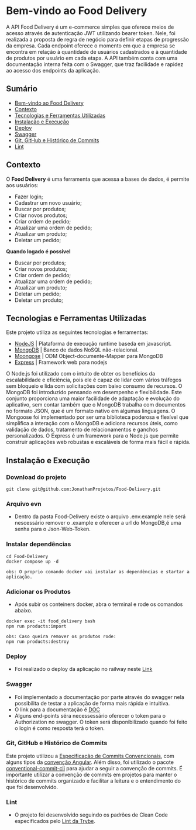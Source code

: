 # Bem-vindo ao Food Delivery
A API Food Delivery é um e-commerce simples que oferece meios de acesso através de autenticação JWT utilizando bearer token. Nele, foi realizada a proposta de regra de negócio para definir etapas de progressão da empresa. Cada endpoint oferece o momento em que a empresa se encontra em relação à quantidade de usuários cadastrados e à quantidade de produtos por usuário em cada etapa. A API também conta com uma documentação interna feita com o Swagger, que traz facilidade e rapidez ao acesso dos endpoints da aplicação.

 
</details>

## Sumário
- [Bem-vindo ao Food Delivery](#Bem-vindo-ao-Food-Delivery)
- [Contexto](#contexto)
- [Tecnologias e Ferramentas Utilizadas](#tecnologias-e-ferramentas-utilizadas)
- [Instalação e Execução](#instalação-e-execução)
- [Deploy](#Deploy)
- [Swagger](#Swagger)
- [Git, GitHub e Histórico de Commits](#git-github-e-histórico-de-commits)
- [Lint](#lint)

## Contexto
O __Food Delivery__ é uma ferramenta que acessa a bases de dados, é permite aos usuários:
- Fazer login;
- Cadastrar um novo usuário;
- Buscar por produtos;
- Criar novos produtos;
- Criar ordem de pedido;
- Atualizar uma ordem de pedido;
- Atualizar um produto;
- Deletar um pedido;

__Quando logado é possivel__
- Buscar por produtos;
- Criar novos produtos;
- Criar ordem de pedido;
- Atualizar uma ordem de pedido;
- Atualizar um produto;
- Deletar um pedido;
- Deletar um produto;

## Tecnologias e Ferramentas Utilizadas

Este projeto utiliza as seguintes tecnologias e ferramentas:

- [NodeJS](https://nodejs.org/en/) | Plataforma de execução runtime baseda em javascript. 
- [MongoDB](https://www.mongodb.com/docs/) | Banco de dados NoSQL não-relacional.
- [Moongose](https://mongoosejs.com/docs/) | ODM Object-documente-Mapper para MongoDB
- [Express](https://expressjs.com/pt-br/) | Framework web para nodejs

O Node.js foi utilizado com o intuito de obter os benefícios da escalabilidade e eficiência, pois ele é capaz de lidar com vários tráfegos sem bloqueio e lida com solicitações com baixo consumo de recursos. O MongoDB foi introduzido pensando em desempenho e flexibilidade. Este conjunto proporciona uma maior facilidade de adaptação e evolução do aplicativo, sem contar também que o MongoDB trabalha com documentos no formato JSON, que é um formato nativo em algumas linguagens. O Mongoose foi implementado por ser uma biblioteca poderosa e flexível que simplifica a interação com o MongoDB e adiciona recursos úteis, como validação de dados, tratamento de relacionamentos e ganchos personalizados. O Express é um framework para o Node.js que permite construir aplicações web robustas e escaláveis de forma mais fácil e rápida.

## Instalação e Execução
### Download do projeto
```
git clone git@github.com:JonathanProjetos/Food-Delivery.git
```

### Arquivo evn
- Dentro da pasta Food-Delivery existe o arquivo .env.example nele será nescessário remover o .example e oferecer a url do MongoDB,é uma senha para o Json-Web-Token.


### Instalar dependências
```
cd Food-Delivery
docker compose up -d

obs: O proprio comando docker vai instalar as dependências e startar a aplicação.
```
### Adicionar os Produtos
- Após subir os conteiners docker, abra o terminal e rode os comandos abaixo.
```
docker exec -it food_delivery bash
npm run products:import

obs: Caso queira remover os produtos rode:
npm run products:destroy
```
### Deploy
- Foi realizado o deploy da aplicação no railway neste [Link](https://food-delivery-production-fba9.up.railway.app/)

### Swagger
- Foi implementado a documentação por parte através do swagger nela possibilita de testar a aplicação de forma mais rápida e intuitiva.
- O link para a documentação é [DOC](https://food-delivery-production-fba9.up.railway.app/docs)
- Alguns end-points séra necessessário oferecer o token para o Authorization no swagger. O token será disponibilizado quando foi feito o login é como resposta terá o token.

### Git, GitHub e Histórico de Commits
Este projeto utilizou a [Especificação de Commits Convencionais](https://www.conventionalcommits.org/en/v1.0.0/), com alguns tipos da [convenção Angular](https://github.com/angular/angular/blob/22b96b9/CONTRIBUTING.md#-commit-message-guidelines). Além disso, foi utilizado o pacote [conventional-commit-cli](https://www.npmjs.com/package/conventional-commit-cli) para ajudar a seguir a convenção de commits. É importante utilizar a convenção de commits em projetos para manter o histórico de commits organizado e facilitar a leitura e o entendimento do que foi desenvolvido.


### Lint
- O projeto foi desenvolvido seguindo os padrões de Clean Code especificados pelo [Lint da Trybe](https://github.com/betrybe/eslint-config-trybe).

